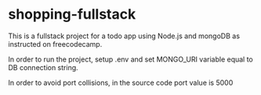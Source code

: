 # shopping-fullstack
This is a fullstack project for a todo app using Node.js and mongoDB as instructed on freecodecamp.

In order to run the project, setup .env and set MONGO_URI variable equal to DB connection string.

In order to avoid port collisions, in the source code port value is 5000
